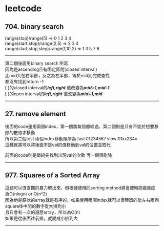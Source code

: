 # leetcode  
## 704. binary search  
range(stop)/range(5) => 0 1 2 3 4  
range(start,stop)/range(2,5) => 2 3 4  
range(start,stop,step)/range(1,10,2) => 1 3 5 7 9  

****

第二個後面用binary search 所寫  
因為是ascending且有固定區間(closed interval)  
比mid大在右半部，反之為左半部，等於mid則完成查找  
都沒有找到return -1  
[ ]的closed interval的***left,right*** 值改變為***mid+1,mid-1***  
[ )的open interval的***left,right*** 值改變為***mid+1,mid***  

---------------------------------------------------

## 27. remove element  
後面的code運用兩個index，第一個將每個都經過，第二個則是只有不能於想要移除的數值才移動  
所以第二個test 兩個index移動順序為 fast:01234567 slow:01xx234x  
這樣就將可以將後面不是val的值移動到val的位置並取代  
  
前面的code則是單純先找到出現val的次數 再一個個刪除  

***

## 977. Squares of a Sorted Array  
這題可以很直觀的暴力解出來，但根據使用的sorting method將會使時間複雜度為O(nlogn) or O(n^2)  
因為他是原始的array就是有序的，如果使用兩個index就可以很簡單的從左右兩側square往中間的數字從大排到小  
且只會有一次的遍歷array，所以為O(n)  
如果是從後面往前排，就變成小排到大  

***
